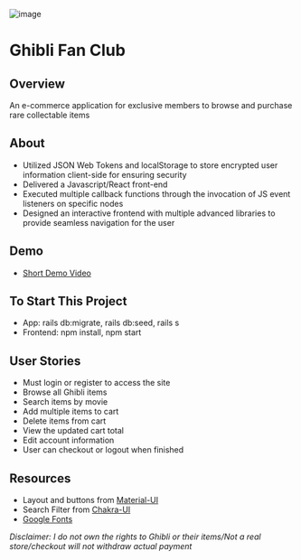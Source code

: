  ![image](https://user-images.githubusercontent.com/62185859/112555130-91c23700-8d95-11eb-8df0-eace799b0e4a.png)
# Ghibli Fan Club 

## Overview
An e-commerce application for exclusive members to browse and purchase rare collectable items 

## About
* Utilized JSON Web Tokens and localStorage to store encrypted user information client-side for ensuring security
* Delivered a Javascript/React front-end 
* Executed multiple callback functions through the invocation of JS event listeners on specific nodes
* Designed an interactive frontend with multiple advanced libraries to provide seamless navigation for the user 

## Demo

- [Short Demo Video](https://www.youtube.com/watch?v=FllbOmqOxkw)

## To Start This Project
- App: rails db:migrate, rails db:seed, rails s
- Frontend: npm install, npm start

## User Stories
- Must login or register to access the site
- Browse all Ghibli items
- Search items by movie
- Add multiple items to cart
- Delete items from cart
- View the updated cart total
- Edit account information
- User can checkout or logout when finished

## Resources
- Layout and buttons from [Material-UI](https://material-ui.com/)
- Search Filter from [Chakra-UI](https://chakra-ui.com/)
- [Google Fonts](https://fonts.google.com/)


*Disclaimer: I do not own the rights to Ghibli or their items/Not a real store/checkout will not withdraw actual payment*
